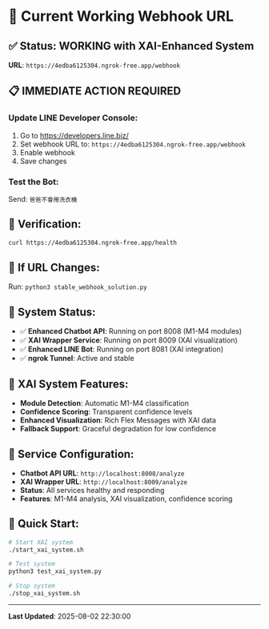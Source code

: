 # 🔗 Current Working Webhook URL

## ✅ Status: WORKING with XAI-Enhanced System
**URL**: `https://4edba6125304.ngrok-free.app/webhook`

## 📋 IMMEDIATE ACTION REQUIRED

### Update LINE Developer Console:
1. Go to https://developers.line.biz/
2. Set webhook URL to: `https://4edba6125304.ngrok-free.app/webhook`
3. Enable webhook
4. Save changes

### Test the Bot:
Send: `爸爸不會用洗衣機`

## 🧪 Verification:
```bash
curl https://4edba6125304.ngrok-free.app/health
```

## 🔧 If URL Changes:
Run: `python3 stable_webhook_solution.py`

## 🎉 System Status:
- ✅ **Enhanced Chatbot API**: Running on port 8008 (M1-M4 modules)
- ✅ **XAI Wrapper Service**: Running on port 8009 (XAI visualization)
- ✅ **Enhanced LINE Bot**: Running on port 8081 (XAI integration)
- ✅ **ngrok Tunnel**: Active and stable

## 🧠 XAI System Features:
- **Module Detection**: Automatic M1-M4 classification
- **Confidence Scoring**: Transparent confidence levels
- **Enhanced Visualization**: Rich Flex Messages with XAI data
- **Fallback Support**: Graceful degradation for low confidence

## 🤖 Service Configuration:
- **Chatbot API URL**: `http://localhost:8008/analyze`
- **XAI Wrapper URL**: `http://localhost:8009/analyze`
- **Status**: All services healthy and responding
- **Features**: M1-M4 analysis, XAI visualization, confidence scoring

## 🚀 Quick Start:
```bash
# Start XAI system
./start_xai_system.sh

# Test system
python3 test_xai_system.py

# Stop system
./stop_xai_system.sh
```

---
**Last Updated**: 2025-08-02 22:30:00
